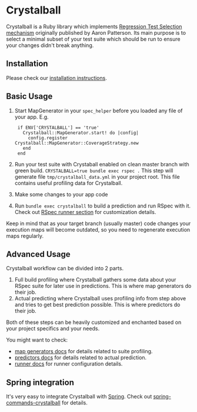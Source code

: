 # Crystalball

Crystalball is a Ruby library which implements [Regression Test Selection mechanism](https://tenderlovemaking.com/2015/02/13/predicting-test-failues.html) originally published by Aaron Patterson. 
Its main purpose is to select a minimal subset of your test suite which should be run to ensure your changes didn't break anything.

## Installation

Please check our [installation instructions](https://github.com/toptal/crystalball#installation).

## Basic Usage

1. Start MapGenerator in your `spec_helper` before you loaded any file of your app. E.g.

        if ENV['CRYSTALBALL'] == 'true'
          Crystalball::MapGenerator.start! do |config|
            config.register Crystalball::MapGenerator::CoverageStrategy.new
          end
        end

1. Run your test suite with Crystaball enabled on clean master branch with green build. `CRYSTALBALL=true bundle exec rspec .` This step will generate file `tmp/crystalball_data.yml` in your project root. This file contains useful profiling data for Crystalball.
1. Make some changes to your app code
1. Run `bundle exec crystalball` to build a prediction and run RSpec with it. Check out [RSpec runner section](runner.md) for customization details.

Keep in mind that as your target branch (usually master) code changes your execution maps will become outdated, 
so you need to regenerate execution maps regularly.

## Advanced Usage

Crystalball workflow can be divided into 2 parts. 
1. Full build profiling where Crystalball gathers some data about your RSpec suite for later use in predictions. This is where map generators do their job.
2. Actual predicting where Crystalball uses profiling info from step above and tries to get best prediction possible. This is where predictors do their job.

Both of these steps can be heavily customized and enchanted based on your project specifics and your needs.

You might want to check:

* [map generators docs](map_generators.md) for details related to suite profiling.
* [predictors docs](predictors.md) for details related to actual prediction.
* [runner docs](runner.md) for runner configuration details. 


## Spring integration

It's very easy to integrate Crystalball with [Spring](https://github.com/rails/spring). Check out [spring-commands-crystalball](https://github.com/pluff/spring-commands-crystalball) for details.
